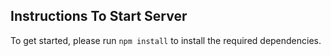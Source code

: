 ## Instructions To Start Server
To get started, please run ``npm install`` to install the required dependencies.


